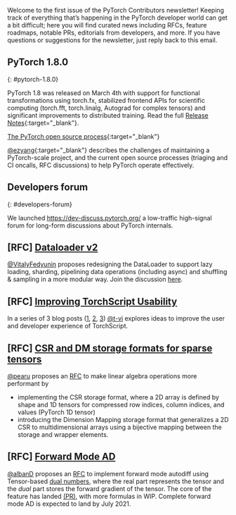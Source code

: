 
Welcome to the first issue of the PyTorch Contributors newsletter! Keeping track of everything that’s happening in the PyTorch developer world can get a bit difficult; here you will find curated news including RFCs, feature roadmaps, notable PRs, editorials from developers, and more.  If you have questions or suggestions for the newsletter, just reply back to this email.


## PyTorch 1.8.0
{: #pytorch-1.8.0}

PyTorch 1.8 was released on March 4th with support for functional transformations using torch.fx, stabilized frontend APIs for scientific computing (torch.fft, torch.linalg, Autograd for complex tensors) and significant improvements to distributed training. Read the full [Release Notes](https://github.com/pytorch/pytorch/releases/tag/v1.8.0){:target="_blank"}.


[The PyTorch open source process](http://blog.ezyang.com/2021/01/pytorch-open-source-process/){:target="_blank"}

[@ezyang](https://github.com/ezyang){:target="_blank"} describes the challenges of maintaining a PyTorch-scale project, and the current open source processes (triaging and CI oncalls, RFC discussions) to help PyTorch operate effectively.


## Developers forum
{: #developers-forum}

We launched https://dev-discuss.pytorch.org/ a low-traffic high-signal forum for long-form discussions about PyTorch internals.


## [RFC] [Dataloader v2](https://github.com/pytorch/pytorch/issues/49440)

[@VitalyFedyunin](https://github.com/VitalyFedyunin) proposes redesigning the DataLoader to support lazy loading, sharding, pipelining data operations (including async) and shuffling & sampling in a more modular way. Join the discussion [here](https://github.com/pytorch/pytorch/issues/49440).


## [RFC] [Improving TorchScript Usability](https://dev-discuss.pytorch.org/t/torchscript-usability/55)

In a series of 3 blog posts ([1](https://lernapparat.de/scripttorch/), [2](https://lernapparat.de/jit-python-graphops/), [3](https://lernapparat.de/jit-fallback/)) [@t-vi](https://github.com/t-vi) explores ideas to improve the user and developer experience of TorchScript.


## [RFC] [CSR and DM storage formats for sparse tensors](https://github.com/pytorch/rfcs/pull/13)

[@pearu](https://github.com/pearu) proposes an [RFC](https://github.com/pytorch/rfcs/pull/13) to make linear algebra operations more performant by

* implementing the CSR storage format, where a 2D array is defined by shape and 1D tensors for compressed row indices, column indices, and values (PyTorch 1D tensor)
* introducing the Dimension Mapping storage format that generalizes a 2D CSR to multidimensional arrays using a bijective mapping between the storage and wrapper elements.



## [RFC] [Forward Mode AD](https://github.com/pytorch/rfcs/pull/11)

[@albanD](https://github.com/albanD) proposes an [RFC](https://github.com/pytorch/rfcs/pull/11) to implement forward mode autodiff using Tensor-based [dual numbers](https://blog.demofox.org/2014/12/30/dual-numbers-automatic-differentiation/), where the real part represents the tensor and the *dual* part stores the forward gradient of the tensor. The core of the feature has landed [(PR)](https://github.com/pytorch/pytorch/pull/49734), with more formulas in WIP. Complete forward mode AD is expected to land by July 2021.
